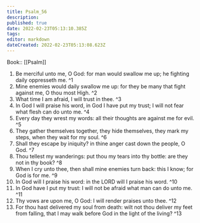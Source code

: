 ```yaml
---
title: Psalm_56
description: 
published: true
date: 2022-02-23T05:13:10.385Z
tags: 
editor: markdown
dateCreated: 2022-02-23T05:13:08.623Z
---
```


 Book:: [[Psalm]]
 1. Be merciful unto me, O God: for man would swallow me up; he fighting daily oppresseth me. ^1
 2. Mine enemies would daily swallow me up: for they be many that fight against me, O thou most High. ^2
 3. What time I am afraid, I will trust in thee. ^3
 4. In God I will praise his word, in God I have put my trust; I will not fear what flesh can do unto me. ^4
 5. Every day they wrest my words: all their thoughts are against me for evil. ^5
 6. They gather themselves together, they hide themselves, they mark my steps, when they wait for my soul. ^6
 7. Shall they escape by iniquity? in thine anger cast down the people, O God. ^7
 8. Thou tellest my wanderings: put thou my tears into thy bottle: are they not in thy book? ^8
 9. When I cry unto thee, then shall mine enemies turn back: this I know; for God is for me. ^9
 10. In God will I praise his word: in the LORD will I praise his word. ^10
 11. In God have I put my trust: I will not be afraid what man can do unto me. ^11
 12. Thy vows are upon me, O God: I will render praises unto thee. ^12
 13. For thou hast delivered my soul from death: wilt not thou deliver my feet from falling, that I may walk before God in the light of the living? ^13
